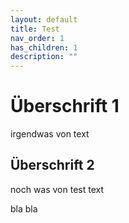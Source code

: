 ```yaml
---
layout: default
title: Test
nav_order: 1
has_children: 1
description: ""
---
```


# Überschrift 1
irgendwas von text

## Überschrift 2
noch was von test text

bla
bla

